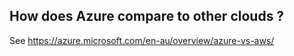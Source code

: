 ## How does Azure compare to other clouds ? 
See https://azure.microsoft.com/en-au/overview/azure-vs-aws/
